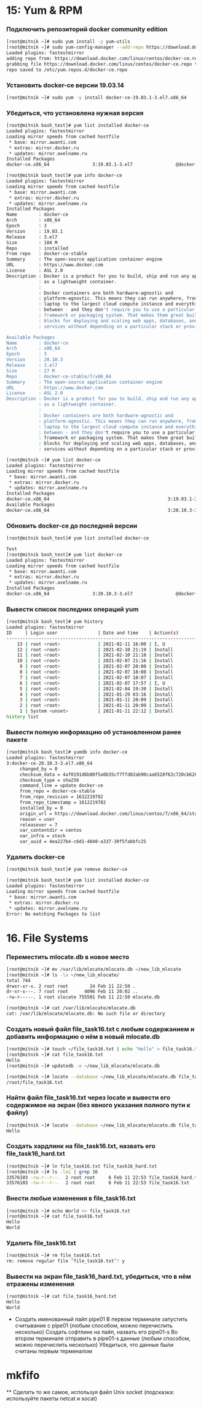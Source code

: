 # 15: Yum & RPM
### Подключить репозиторий docker community edition
```bash
[root@mitnik ~]# sudo yum install -y yum-utils
[root@mitnik ~]# sudo yum-config-manager --add-repo https://download.docker.com/linux/centos/docker-ce.repo
Loaded plugins: fastestmirror
adding repo from: https://download.docker.com/linux/centos/docker-ce.repo
grabbing file https://download.docker.com/linux/centos/docker-ce.repo to /etc/yum.repos.d/docker-ce.repo
repo saved to /etc/yum.repos.d/docker-ce.repo
```
### Установить docker-ce версии 19.03.14
```bash
[root@mitnik ~]# sudo yum -y install docker-ce-19.03.1-3.el7.x86_64
```
### Убедиться, что установлена нужная версия
```bash
[root@mitnik bash_test]# yum list installed docker-ce
Loaded plugins: fastestmirror
Loading mirror speeds from cached hostfile
 * base: mirror.awanti.com
 * extras: mirror.docker.ru
 * updates: mirror.axelname.ru
Installed Packages
docker-ce.x86_64                3:19.03.1-3.el7                @docker-ce-stable

[root@mitnik bash_test]# yum info docker-ce
Loaded plugins: fastestmirror
Loading mirror speeds from cached hostfile
 * base: mirror.awanti.com
 * extras: mirror.docker.ru
 * updates: mirror.axelname.ru
Installed Packages
Name        : docker-ce
Arch        : x86_64
Epoch       : 3
Version     : 19.03.1
Release     : 3.el7
Size        : 104 M
Repo        : installed
From repo   : docker-ce-stable
Summary     : The open-source application container engine
URL         : https://www.docker.com
License     : ASL 2.0
Description : Docker is a product for you to build, ship and run any application
            : as a lightweight container.
            :
            : Docker containers are both hardware-agnostic and
            : platform-agnostic. This means they can run anywhere, from your
            : laptop to the largest cloud compute instance and everything in
            : between - and they don't require you to use a particular language,
            : framework or packaging system. That makes them great building
            : blocks for deploying and scaling web apps, databases, and backend
            : services without depending on a particular stack or provider.

Available Packages
Name        : docker-ce
Arch        : x86_64
Epoch       : 3
Version     : 20.10.3
Release     : 3.el7
Size        : 27 M
Repo        : docker-ce-stable/7/x86_64
Summary     : The open-source application container engine
URL         : https://www.docker.com
License     : ASL 2.0
Description : Docker is a product for you to build, ship and run any application
            : as a lightweight container.
            :
            : Docker containers are both hardware-agnostic and
            : platform-agnostic. This means they can run anywhere, from your
            : laptop to the largest cloud compute instance and everything in
            : between - and they don't require you to use a particular language,
            : framework or packaging system. That makes them great building
            : blocks for deploying and scaling web apps, databases, and backend
            : services without depending on a particular stack or provider.

[root@mitnik ~]# yum list docker-ce
Loaded plugins: fastestmirror
Loading mirror speeds from cached hostfile
 * base: mirror.awanti.com
 * extras: mirror.docker.ru
 * updates: mirror.axelname.ru
Installed Packages
docker-ce.x86_64                                            3:19.03.1-3.el7                                             @docker-ce-stable
Available Packages
docker-ce.x86_64                                            3:20.10.3-3.el7                                             docker-ce-stable
```
### Обновить docker-ce до последней версии
```bash
[root@mitnik bash_test]# yum list installed docker-ce

Test
[root@mitnik bash_test]# yum list docker-ce
Loaded plugins: fastestmirror
Loading mirror speeds from cached hostfile
 * base: mirror.awanti.com
 * extras: mirror.docker.ru
 * updates: mirror.axelname.ru
Installed Packages
docker-ce.x86_64                3:20.10.3-3.el7                @docker-ce-stable
```
### Вывести список последних операций yum
```bash
[root@mitnik bash_test]# yum history
Loaded plugins: fastestmirror
ID     | Login user               | Date and time    | Action(s)      | Altered
-------------------------------------------------------------------------------
    13 | root <root>              | 2021-02-11 16:00 | I, U           |    5
    12 | root <root>              | 2021-02-10 21:19 | Install        |   12
    11 | root <root>              | 2021-02-10 21:18 | Install        |    4
    10 | root <root>              | 2021-02-07 21:16 | Install        |    2
     9 | root <root>              | 2021-02-07 20:00 | Install        |    1
     8 | root <root>              | 2021-02-07 18:08 | Install        |    2
     7 | root <root>              | 2021-02-07 18:07 | Install        |    6
     6 | root <root>              | 2021-02-07 17:57 | I, U           |   78
     5 | root <root>              | 2021-02-04 19:30 | Install        |    1
     4 | root <root>              | 2021-01-29 03:16 | Install        |    1
     3 | root <root>              | 2021-01-11 20:09 | Install        |    1
     2 | root <root>              | 2021-01-11 20:09 | Install        |    1
     1 | System <unset>           | 2021-01-11 22:12 | Install        |  299
history list
```
### Вывести полную информацию об установленном ранее пакете
```bash
[root@mitnik bash_test]# yumdb info docker-ce
Loaded plugins: fastestmirror
3:docker-ce-20.10.3-3.el7.x86_64
     changed_by = 0
     checksum_data = 4af0191d6b80f5a0b35cf7ffd02ab90caa6528f62c720cb62666183196b76be3
     checksum_type = sha256
     command_line = update docker-ce
     from_repo = docker-ce-stable
     from_repo_revision = 1612219782
     from_repo_timestamp = 1612219782
     installed_by = 0
     origin_url = https://download.docker.com/linux/centos/7/x86_64/stable/Packages/docker-ce-20.10.3-3.el7.x86_64.rpm
     reason = user
     releasever = 7
     var_contentdir = centos
     var_infra = stock
     var_uuid = 4ea227b4-c6d1-4840-a337-30f5fabbfc25
```
### Удалить docker-ce
```bash
[root@mitnik bash_test]# yum remove docker-ce

[root@mitnik bash_test]# yum list installed docker-ce
Loaded plugins: fastestmirror
Loading mirror speeds from cached hostfile
 * base: mirror.awanti.com
 * extras: mirror.docker.ru
 * updates: mirror.axelname.ru
Error: No matching Packages to list
```
# 16. File Systems
### Переместить mlocate.db в новое место
```bash
[root@mitnik ~]# mv /var/lib/mlocate/mlocate.db ~/new_lib_mlocate
[root@mitnik ~]# ls -la ~/new_lib_mlocate/
total 744
drwxr-xr-x. 2 root root        24 Feb 11 22:50 .
dr-xr-x---. 7 root root      4096 Feb 11 20:02 ..
-rw-r-----. 1 root slocate 755501 Feb 11 22:50 mlocate.db

[root@mitnik ~]# cat /var/lib/mlocate/mlocate.db
cat: /var/lib/mlocate/mlocate.db: No such file or directory
```
### Создать новый файл file_task16.txt с любым содержанием и добавить информацию о нём в новый mlocate.db
```bash
[root@mitnik ~]# touch ~/file_task16.txt | echo "Hello" > file_task16.txt
[root@mitnik ~]# cat file_task16.txt
Hello
[root@mitnik ~]# updatedb -o ~/new_lib_mlocate/mlocate.db

[root@mitnik ~]# locate --database ~/new_lib_mlocate/mlocate.db file_task16.txt | grep -i file_task16.txt
/root/file_task16.txt
```
### Найти файл file_task16.txt через locate и вывести его содержимое на экран (без явного указания полного пути к файлу)
```bash
[root@mitnik ~]# locate --database ~/new_lib_mlocate/mlocate.db file_task16.txt | cat file_task16.txt
Hello
```
### Создать хардлинк на file_task16.txt, назвать его file_task16_hard.txt
```bash
[root@mitnik ~]# ln file_task16.txt file_task16_hard.txt
[root@mitnik ~]# ls -lai | grep 16
33576103 -rw-r--r--.  2 root root     6 Feb 11 22:53 file_task16_hard.txt
33576103 -rw-r--r--.  2 root root     6 Feb 11 22:53 file_task16.txt
```
### Внести любые изменения в file_task16.txt
```bash
[root@mitnik ~]# echo World >> file_task16.txt
[root@mitnik ~]# cat file_task16.txt
Hello
World
```
### Удалить file_task16.txt
```bash
[root@mitnik ~]# rm file_task16.txt
rm: remove regular file ‘file_task16.txt’? y
```
### Вывести на экран file_task16_hard.txt, убедиться, что в нём отражены изменения
```bash
[root@mitnik ~]# cat file_task16_hard.txt
Hello
World
```
* Создать именованный пайп pipe01
В первом терминале запустить считывание с pipe01 (любым способом, можно перечислить несколько)
Создать софтлинк на пайп, назвать его pipe01-s
Во втором терминале отправить в pipe01-s данные (любым способом, можно перечислить несколько)
Убедиться, что данные были считаны первым терминалом
# mkfifo
** Сделать то же самое, используя файл Unix socket (подсказка: используйте пакеты netcat и socat)
